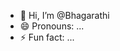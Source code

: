 - 👋 Hi, I’m @Bhagarathi
- 😄 Pronouns: ...
- ⚡ Fun fact: ...

<!---
Bhagarathi/Bhagarathi is a ✨ special ✨ repository because its `README.md` (this file) appears on your GitHub profile.
You can click the Preview link to take a look at your changes.
--->
